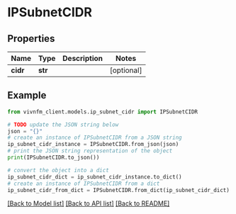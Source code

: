 # IPSubnetCIDR


## Properties

Name | Type | Description | Notes
------------ | ------------- | ------------- | -------------
**cidr** | **str** |  | [optional] 

## Example

```python
from vivnfm_client.models.ip_subnet_cidr import IPSubnetCIDR

# TODO update the JSON string below
json = "{}"
# create an instance of IPSubnetCIDR from a JSON string
ip_subnet_cidr_instance = IPSubnetCIDR.from_json(json)
# print the JSON string representation of the object
print(IPSubnetCIDR.to_json())

# convert the object into a dict
ip_subnet_cidr_dict = ip_subnet_cidr_instance.to_dict()
# create an instance of IPSubnetCIDR from a dict
ip_subnet_cidr_from_dict = IPSubnetCIDR.from_dict(ip_subnet_cidr_dict)
```
[[Back to Model list]](../README.md#documentation-for-models) [[Back to API list]](../README.md#documentation-for-api-endpoints) [[Back to README]](../README.md)


